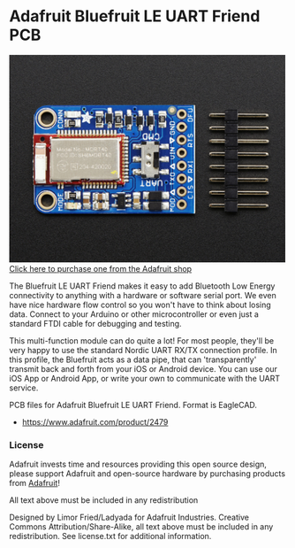# Adafruit Bluefruit LE UART Friend PCB
<a href="http://www.adafruit.com/products/2479"><img src="assets/image.jpg?raw=true" width="500px"><br/>
Click here to purchase one from the Adafruit shop</a>

The Bluefruit LE UART Friend makes it easy to add Bluetooth Low Energy connectivity to anything with a hardware or software serial port. We even have nice hardware flow control so you won't have to think about losing data. Connect to your Arduino or other microcontroller or even just a standard FTDI cable for debugging and testing.

This multi-function module can do quite a lot! For most people, they'll be very happy to use the standard Nordic UART RX/TX connection profile. In this profile, the Bluefruit acts as a data pipe, that can 'transparently' transmit back and forth from your iOS or Android device. You can use our iOS App or Android App, or write your own to communicate with the UART service.

PCB files for Adafruit Bluefruit LE UART Friend. Format is EagleCAD. 
- https://www.adafruit.com/product/2479

### License

Adafruit invests time and resources providing this open source design, please support Adafruit and open-source hardware by purchasing products from [Adafruit](https://www.adafruit.com)!

All text above must be included in any redistribution

Designed by Limor Fried/Ladyada for Adafruit Industries.
Creative Commons Attribution/Share-Alike, all text above must be included in any redistribution. 
See license.txt for additional information.
